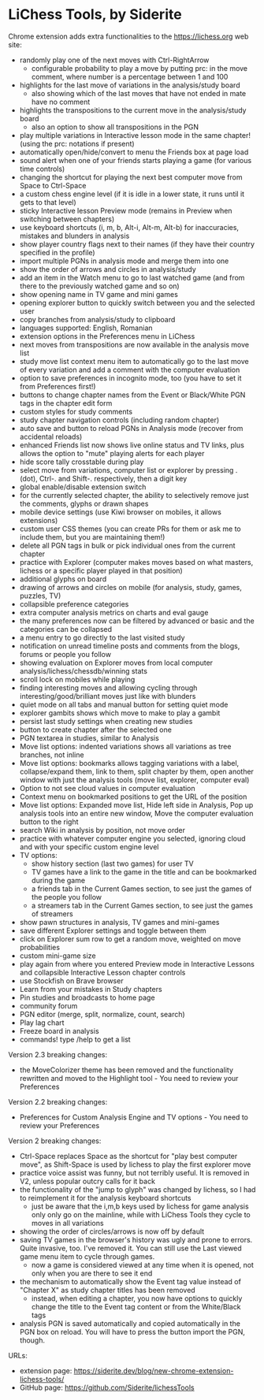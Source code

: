 # LiChess Tools, by Siderite
Chrome extension adds extra functionalities to the https://lichess.org web site:
 - randomly play one of the next moves with Ctrl-RightArrow
     - configurable probability to play a move by putting prc:<number> in the move comment, where number is a percentage between 1 and 100
 - highlights for the last move of variations in the analysis/study board
     - also showing which of the last moves that have not ended in mate have no comment
 - highlights the transpositions to the current move in the analysis/study board
     - also an option to show all transpositions in the PGN
 - play multiple variations in Interactive lesson mode in the same chapter! (using the prc: notations if present)
 - automatically open/hide/convert to menu the Friends box at page load
 - sound alert when one of your friends starts playing a game (for various time controls)
 - changing the shortcut for playing the next best computer move from Space to Ctrl-Space
 - a custom chess engine level (if it is idle in a lower state, it runs until it gets to that level)
 - sticky Interactive lesson Preview mode (remains in Preview when switching between chapters)
 - use keyboard shortcuts (i, m, b, Alt-i, Alt-m, Alt-b) for inaccuracies, mistakes and blunders in analysis
 - show player country flags next to their names (if they have their country specified in the profile)
 - import multiple PGNs in analysis mode and merge them into one
 - show the order of arrows and circles in analysis/study
 - add an item in the Watch menu to go to last watched game (and from there to the previously watched game and so on)
 - show opening name in TV game and mini games
 - opening explorer button to quickly switch between you and the selected user
 - copy branches from analysis/study to clipboard
 - languages supported: English, Romanian
 - extension options in the Preferences menu in LiChess
 - next moves from transpositions are now available in the analysis move list
 - study move list context menu item to automatically go to the last move of every variation and add a comment with the computer evaluation
 - option to save preferences in incognito mode, too (you have to set it from Preferences first!)
 - buttons to change chapter names from the Event or Black/White PGN tags in the chapter edit form
 - custom styles for study comments
 - study chapter navigation controls (including random chapter)
 - auto save and button to reload PGNs in Analysis mode (recover from accidental reloads)
 - enhanced Friends list now shows live online status and TV links, plus allows the option to "mute" playing alerts for each player
 - hide score tally crosstable during play
 - select move from variations, computer list or explorer by pressing . (dot), Ctrl-. and Shift-. respectively, then a digit key
 - global enable/disable extension switch
 - for the currently selected chapter, the ability to selectively remove just the comments, glyphs or drawn shapes
 - mobile device settings (use Kiwi browser on mobiles, it allows extensions)
 - custom user CSS themes (you can create PRs for them or ask me to include them, but you are maintaining them!)
 - delete all PGN tags in bulk or pick individual ones from the current chapter
 - practice with Explorer (computer makes moves based on what masters, lichess or a specific player played in that position)
 - additional glyphs on board
 - drawing of arrows and circles on mobile (for analysis, study, games, puzzles, TV)
 - collapsible preference categories
 - extra computer analysis metrics on charts and eval gauge
 - the many preferences now can be filtered by advanced or basic and the categories can be collapsed
 - a menu entry to go directly to the last visited study
 - notification on unread timeline posts and comments from the blogs, forums or people you follow
 - showing evaluation on Explorer moves from local computer analysis/lichess/chessdb/winning stats
 - scroll lock on mobiles while playing
 - finding interesting moves and allowing cycling through interesting/good/brilliant moves just like with blunders
 - quiet mode on all tabs and manual button for setting quiet mode
 - explorer gambits shows which move to make to play a gambit
 - persist last study settings when creating new studies
 - button to create chapter after the selected one
 - PGN textarea in studies, similar to Analysis
 - Move list options: indented variations shows all variations as tree branches, not inline
 - Move list options: bookmarks allows tagging variations with a label, collapse/expand them, link to them, split chapter by them, open another window with just the analysis tools (move list, explorer, computer eval)
 - Option to not see cloud values in computer evaluation
 - Context menu on bookmarked positions to get the URL of the position
 - Move list options: Expanded move list, Hide left side in Analysis, Pop up analysis tools into an entire new window, Move the computer evaluation button to the right
 - search Wiki in analysis by position, not move order
 - practice with whatever computer engine you selected, ignoring cloud and with your specific custom engine level
 - TV options:
   - show history section (last two games) for user TV
   - TV games have a link to the game in the title and can be bookmarked during the game
   - a friends tab in the Current Games section, to see just the games of the people you follow
   - a streamers tab in the Current Games section, to see just the games of streamers
 - show pawn structures in analysis, TV games and mini-games
 - save different Explorer settings and toggle between them
 - click on Explorer sum row to get a random move, weighted on move probabilities
 - custom mini-game size
 - play again from where you entered Preview mode in Interactive Lessons and collapsible Interactive Lesson chapter controls
 - use Stockfish on Brave browser
 - Learn from your mistakes in Study chapters
 - Pin studies and broadcasts to home page
 - community forum
 - PGN editor (merge, split, normalize, count, search)
 - Play lag chart
 - Freeze board in analysis
 - commands! type /help to get a list

Version 2.3 breaking changes:
 - the MoveColorizer theme has been removed and the functionality rewritten and moved to the Highlight tool - You need to review your Preferences

Version 2.2 breaking changes:
 - Preferences for Custom Analysis Engine and TV options - You need to review your Preferences

Version 2 breaking changes:
 - Ctrl-Space replaces Space as the shortcut for "play best computer move", as Shift-Space is used by lichess to play the first explorer move
 - practice voice assist was funny, but not terribly useful. It is removed in V2, unless popular outcry calls for it back
 - the functionality of the "jump to glyph" was changed by lichess, so I had to reimplement it for the analysis keyboard shortcuts
    - just be aware that the i,m,b keys used by lichess for game analysis only only go on the mainline, while with LiChess Tools they cycle to moves in all variations
 - showing the order of circles/arrows is now off by default
 - saving TV games in the browser's history was ugly and prone to errors. Quite invasive, too. I've removed it. You can still use the Last viewed game menu item to cycle through games.
    - now a game is considered viewed at any time when it is opened, not only when you are there to see it end
 - the mechanism to automatically show the Event tag value instead of "Chapter X" as study chapter titles has been removed
    - instead, when editing a chapter, you now have options to quickly change the title to the Event tag content or from the White/Black tags 
 - analysis PGN is saved automatically and copied automatically in the PGN box on reload. You will have to press the button import the PGN, though.

URLs:
 - extension page: https://siderite.dev/blog/new-chrome-extension-lichess-tools/
 - GitHub page: https://github.com/Siderite/lichessTools